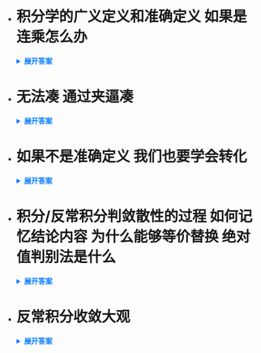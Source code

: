 - # 积分学的广义定义和准确定义 如果是连乘怎么办
  <details>
    <summary style="font-weight: bold; color: #007bff;">展开答案</summary>
    <ul>    
    <li style="color: blue;"> 下面是广义的精确定义 也就是 右端点 为函数值 n等分
          <img src="https://raw.githubusercontent.com/Xioaruan912/pic/main/image-20251018160409806.png" alt="公式图" style="height: 200px; vertical-align: middle;">
      </li>
      <li style="color: blue;">如果确定 右端点 并且  0-1
          <img src="https://raw.githubusercontent.com/Xioaruan912/pic/main/20251018160521247.png" alt="公式图" style="height: 200px; vertical-align: middle;">
      </li>
    </ul>
  </details>
  
  
- # 无法凑 通过夹逼凑

  <details>
    <summary style="font-weight: bold; color: #007bff;">展开答案</summary>
    <ul>    
    <li style="color: blue;">如果无法放缩 可以考虑 夹逼准则 使用下面题目演示
          <img src="https://raw.githubusercontent.com/Xioaruan912/pic/main/20251018161518378.png" alt="公式图" style="height: 200px; vertical-align: middle;">
      </li>
    </ul>
  </details>

- # 如果不是准确定义 我们也要学会转化

  <details>
    <summary style="font-weight: bold; color: #007bff;">展开答案</summary>
    <ul>    
    <li style="color: blue;">如果不是准确 0-1 的 有可能区间变了 有可能是 函数值变了 这些都要学会转化
          <img src="https://raw.githubusercontent.com/Xioaruan912/pic/main/20251018161906492.png" alt="公式图" style="height: 200px; vertical-align: middle;">
          <img src="https://raw.githubusercontent.com/Xioaruan912/pic/main/20251018162214419.png" alt="公式图" style="height: 200px; vertical-align: middle;">
      </li>
    </ul>
  </details>
  
  
- # 积分/反常积分判敛散性的过程 如何记忆结论内容 为什么能够等价替换 绝对值判别法是什么
  <details>
    <summary style="font-weight: bold; color: #007bff;">展开答案</summary>
    <ul>    
    <li style="color: blue;">首先按照 四大积分方法 + 两个转化  转化到 基本形式上 然后通过基本形式 判断敛散性 需要排除无关选项内容
          <img src="https://raw.githubusercontent.com/Xioaruan912/pic/main/20251018162437773.png" alt="公式图" style="height: 200px; vertical-align: middle;">
      </li>
    <li style="color: blue;">最简单 的 记忆方法 ： 如果->0 越小越收敛 ->∞ 越大越收敛 等于均为发散	
          <img src="https://raw.githubusercontent.com/Xioaruan912/pic/main/20251018162610352.png" alt="公式图" style="height: 200px; vertical-align: middle;">
      </li>
    <li style="color: blue;">敛散性判别 也就是判别 趋向速度问题 ln速度没有幂函数快 所以 ln乘上后 不改变速度 我们用速度 也是在极限中 等价或者 同阶也就是速度一致 所以可以直接等价无穷小替换	
      </li>
    <li style="color: blue;">如果绝对值收敛 那么函数值必收敛
          <img src="https://raw.githubusercontent.com/Xioaruan912/pic/main/20251018162809423.png" alt="公式图" style="height: 200px; vertical-align: middle;">
      </li>
    </ul>
  </details>
  
- # 反常积分收敛大观

  <details>
    <summary style="font-weight: bold; color: #007bff;">展开答案</summary>
    <ul>    
    <li style="color: blue;">下面都不需要记忆 学会方法 直接秒杀
          <img src="https://raw.githubusercontent.com/Xioaruan912/pic/main/20251018163211788.png" alt="公式图" style="height: 200px; vertical-align: middle;">
          <img src="https://raw.githubusercontent.com/Xioaruan912/pic/main/20251018162214419.png" alt="公式图" style="height: 200px; vertical-align: middle;">
          <img src="https://raw.githubusercontent.com/Xioaruan912/pic/main/20251018163441102.png" alt="公式图" style="height: 200px; vertical-align: middle;">
          <img src="https://raw.githubusercontent.com/Xioaruan912/pic/main/20251018163636867.png" alt="公式图" style="height: 200px; vertical-align: middle;">
          <img src="https://raw.githubusercontent.com/Xioaruan912/pic/main/20251018164024569.png" alt="公式图" style="height: 200px; vertical-align: middle;">
          <img src="https://raw.githubusercontent.com/Xioaruan912/pic/main/20251018164322025.png" alt="公式图" style="height: 200px; vertical-align: middle;">
          <img src="https://raw.githubusercontent.com/Xioaruan912/pic/main/20251018164843678.png" alt="公式图" style="height: 200px; vertical-align: middle;">
      </li>
    </ul>
  </details>